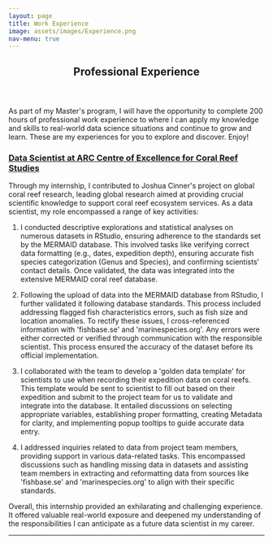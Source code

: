 ```yaml
---
layout: page
title: Work Experience
image: assets/images/Experience.png
nav-menu: true
---
```


<!-- Main -->
<div id="main" class="alt">

<!-- One -->
<section id="one">
	<div class="inner">
		<header class="major">
			<h1>Professional Experience</h1>
		</header>

<!-- Content -->
<h2 id="Professional Experience"></h2>
<p>As part of my Master's program, I will have the opportunity to complete 200 hours of professional work experience to where I can apply my knowledge and skills to real-world data science situations and continue to grow and learn. These are my experiences for you to explore and discover. Enjoy! </p>
<div class="row">
	<div class="6u 12u$(small)">
		<h3><u><b>Data Scientist at ARC Centre of Excellence for Coral Reef Studies</b></u></h3>
		<p>Through my internship, I contributed to Joshua Cinner's project on global coral reef research, leading global research aimed at providing crucial scientific knowledge to support coral reef ecosystem services. As a data scientist, my role encompassed a range of key activities:

1. I conducted descriptive explorations and statistical analyses on numerous datasets in RStudio, ensuring adherence to the standards set by the MERMAID database. This involved tasks like verifying correct data formatting (e.g., dates, expedition depth), ensuring accurate fish species categorization (Genus and Species), and confirming scientists' contact details. Once validated, the data was integrated into the extensive MERMAID coral reef database.

2. Following the upload of data into the MERMAID database from RStudio, I further validated it following database standards. This process included addressing flagged fish characteristics errors, such as fish size and location anomalies. To rectify these issues, I cross-referenced information with 'fishbase.se' and 'marinespecies.org'. Any errors were either corrected or verified through communication with the responsible scientist. This process ensured the accuracy of the dataset before its official implementation.

3. I collaborated with the team to develop a 'golden data template' for scientists to use when recording their expedition data on coral reefs. This template would be sent to scientist to fill out based on their expedition and submit to the project team for us to validate and integrate into the database. It entailed discussions on selecting appropriate variables, establishing proper formatting, creating Metadata for clarity, and implementing popup tooltips to guide accurate data entry.

4. I addressed inquiries related to data from project team members, providing support in various data-related tasks. This encompassed discussions such as handling missing data in datasets and assisting team members in extracting and reformatting data from sources like 'fishbase.se' and 'marinespecies.org' to align with their specific standards.

Overall, this internship provided an exhilarating and challenging experience. It offered valuable real-world exposure and deepened my understanding of the responsibilities I can anticipate as a future data scientist in my career.
		</p>
	</div>

</div>

<hr class="major" />
